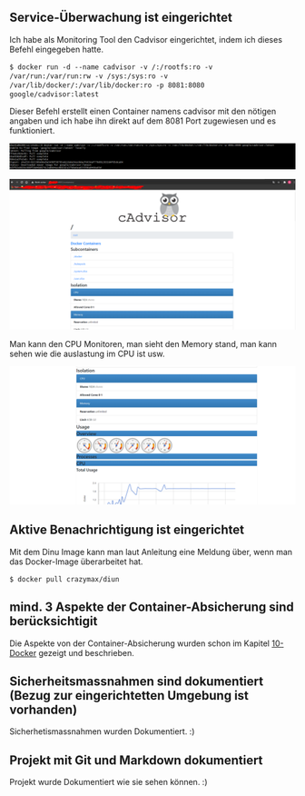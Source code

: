 ## Service-Überwachung ist eingerichtet

Ich habe als Monitoring Tool den Cadvisor eingerichtet, indem ich dieses Befehl eingegeben hatte.

```
$ docker run -d --name cadvisor -v /:/rootfs:ro -v /var/run:/var/run:rw -v /sys:/sys:ro -v /var/lib/docker/:/var/lib/docker:ro -p 8081:8080 google/cadvisor:latest
```

Dieser Befehl erstellt einen Container namens cadvisor mit den nötigen angaben und ich habe ihn direkt auf dem 8081 Port zugewiesen und es funktioniert.

![Cadvisor](bilder/cadvisor.PNG)

![Interface Cadvisor](bilder/cadvisorinterface.PNG)

Man kann den CPU Monitoren, man sieht den Memory stand, man kann sehen wie die auslastung im CPU ist usw.

![Monitoring](bilder/Monitoring.PNG)




## Aktive Benachrichtigung ist eingerichtet

Mit dem Dinu Image kann man laut Anleitung eine Meldung über, wenn man das Docker-Image überarbeitet hat.

```
$ docker pull crazymax/diun
```


## mind. 3 Aspekte der Container-Absicherung sind berücksichtigit

Die Aspekte von der Container-Absicherung wurden schon im Kapitel [10-Docker](10-Docker.md) gezeigt und beschrieben.


## Sicherheitsmassnahmen sind dokumentiert (Bezug zur eingerichtetten Umgebung ist vorhanden)

Sicherhetismassnahmen wurden Dokumentiert. :)


## Projekt mit Git und Markdown dokumentiert

Projekt wurde Dokumentiert wie sie sehen können.  :)

